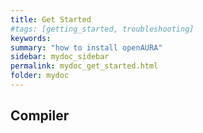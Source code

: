 ```yaml
---
title: Get Started
#tags: [getting_started, troubleshooting]
keywords:
summary: "how to install openAURA"
sidebar: mydoc_sidebar
permalink: mydoc_get_started.html
folder: mydoc
---
```


## Compiler


